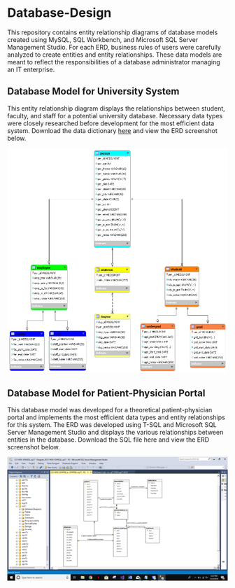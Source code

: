 # Database-Design
This repository contains entity relationship diagrams of database models created using MySQL, SQL Workbench, and Microsoft SQL Server Management Studio. For each ERD, business rules of users were carefully analyzed to create entities and entity relationships. These data models are meant to reflect the responsibilities of a database administrator managing an IT enterprise. 

## Database Model for University System
This entity relationship diagram displays the relationships between student, faculty, and staff for a potential university database. Necessary data types were closely researched before development for the most efficient data system. Download the data dictionary [here](a2.xlsx) and view the ERD screenshot below.

![a2](a2.png)

## Database Model for Patient-Physician Portal
This database model was developed for a theoretical patient-physician portal and implements the most efficient data types and entity relationships for this system. The ERD was developed using T-SQL and Microsoft SQL Server Management Studio and displays the various relationships between entities in the database. Download the SQL file here and view the ERD screenshot below.

![P2](P2_ERD.PNG)
